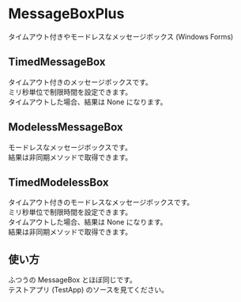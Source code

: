 # MessageBoxPlus
タイムアウト付きやモードレスなメッセージボックス (Windows Forms)

## TimedMessageBox
タイムアウト付きのメッセージボックスです。  
ミリ秒単位で制限時間を設定できます。  
タイムアウトした場合、結果は None になります。

## ModelessMessageBox
モードレスなメッセージボックスです。  
結果は非同期メソッドで取得できます。

## TimedModelessBox
タイムアウト付きのモードレスなメッセージボックスです。  
ミリ秒単位で制限時間を設定できます。  
タイムアウトした場合、結果は None になります。  
結果は非同期メソッドで取得できます。

## 使い方
ふつうの MessageBox とほぼ同じです。  
テストアプリ (TestApp) のソースを見てください。
